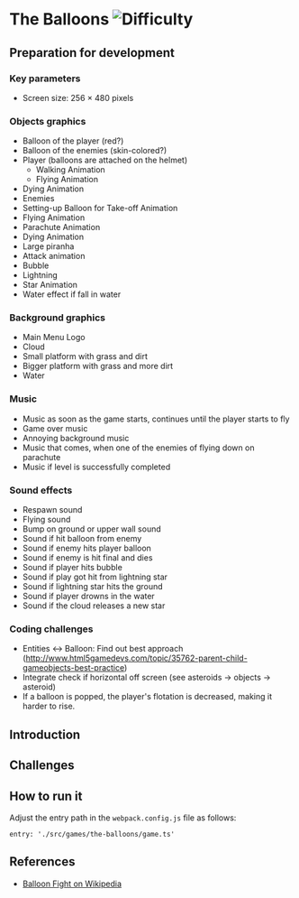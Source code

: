 # The Balloons ![Difficulty](https://img.shields.io/badge/Difficulty-Intermediate-blue.svg)

## Preparation for development

### Key parameters

- Screen size: 256 × 480 pixels

### Objects graphics

- Balloon of the player (red?)
- Balloon of the enemies (skin-colored?)
- Player (balloons are attached on the helmet)
  - Walking Animation
  - Flying Animation
 - Dying Animation
- Enemies
 - Setting-up Balloon for Take-off Animation
 - Flying Animation
 - Parachute Animation
 - Dying Animation
- Large piranha
 - Attack animation
- Bubble
- Lightning
- Star Animation
- Water effect if fall in water

### Background graphics

- Main Menu Logo
- Cloud
- Small platform with grass and dirt
- Bigger platform with grass and more dirt
- Water

### Music

- Music as soon as the game starts, continues until the player starts to fly
- Game over music
- Annoying background music
- Music that comes, when one of the enemies of flying down on parachute
- Music if level is successfully completed

### Sound effects

- Respawn sound
- Flying sound
- Bump on ground or upper wall sound
- Sound if hit balloon from enemy
- Sound if enemy hits player balloon
- Sound if enemy is hit final and dies
- Sound if player hits bubble
- Sound if play got hit from lightning star
- Sound if lightning star hits the ground
- Sound if player drowns in the water
- Sound if the cloud releases a new star

### Coding challenges

- Entities <-> Balloon: Find out best approach (http://www.html5gamedevs.com/topic/35762-parent-child-gameobjects-best-practice)
- Integrate check if horizontal off screen (see asteroids -> objects -> asteroid)
- If a balloon is popped, the player's flotation is decreased, making it harder to rise.

## Introduction
## Challenges
## How to run it

Adjust the entry path in the `webpack.config.js` file as follows:
```
entry: './src/games/the-balloons/game.ts'
```

## References

* [Balloon Fight on Wikipedia](https://en.wikipedia.org/wiki/Balloon_Fight)
